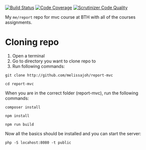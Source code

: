 [![Build Status](https://scrutinizer-ci.com/g/melissajoh/report-mvc/badges/build.png?b=main)](https://scrutinizer-ci.com/g/melissajoh/report-mvc/build-status/main)
[![Code Coverage](https://scrutinizer-ci.com/g/melissajoh/report-mvc/badges/coverage.png?b=main)](https://scrutinizer-ci.com/g/melissajoh/report-mvc/?branch=main)
[![Scrutinizer Code Quality](https://scrutinizer-ci.com/g/melissajoh/report-mvc/badges/quality-score.png?b=main)](https://scrutinizer-ci.com/g/melissajoh/report-mvc/?branch=main)

My `me/report` repo for mvc course at BTH with all of the courses assignments.

# Cloning repo
1. Open a terminal
2. Go to directory you want to clone repo to
3. Run following commands:
```
git clone http://github.com/melissajoh/report-mvc
```
```
cd report-mvc
```

When you are in the correct folder (report-mvc), run the following commands:
```
composer install
```
```
npm install
```
```
npm run build
```

Now all the basics should be installed and you can start the server:
```
php -S locahost:8080 -t public
```
